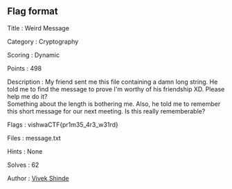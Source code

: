 ## Flag format

Title : Weird Message

Category : Cryptography

Scoring : Dynamic

Points : 498

Description : My friend sent me this file containing a damn long string. He told me to find the message to prove I'm worthy of his friendship XD. Please help me do it? <br>Something about the length is bothering me. Also, he told me to remember this short message for our next meeting. Is this really rememberable?

Flags : vishwaCTF{pr1m35_4r3_w31rd}

Files : message.txt

Hints : None

Solves : 62

Author : <a href="https://github.com/Equinox21040">Vivek Shinde</a>
